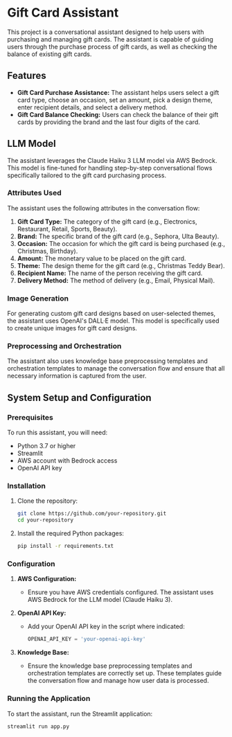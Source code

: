 # Gift Card Assistant

This project is a conversational assistant designed to help users with purchasing and managing gift cards. The assistant is capable of guiding users through the purchase process of gift cards, as well as checking the balance of existing gift cards.

## Features

- **Gift Card Purchase Assistance:** The assistant helps users select a gift card type, choose an occasion, set an amount, pick a design theme, enter recipient details, and select a delivery method.
- **Gift Card Balance Checking:** Users can check the balance of their gift cards by providing the brand and the last four digits of the card.

## LLM Model

The assistant leverages the Claude Haiku 3 LLM model via AWS Bedrock. This model is fine-tuned for handling step-by-step conversational flows specifically tailored to the gift card purchasing process.

### Attributes Used

The assistant uses the following attributes in the conversation flow:

1. **Gift Card Type:** The category of the gift card (e.g., Electronics, Restaurant, Retail, Sports, Beauty).
2. **Brand:** The specific brand of the gift card (e.g., Sephora, Ulta Beauty).
3. **Occasion:** The occasion for which the gift card is being purchased (e.g., Christmas, Birthday).
4. **Amount:** The monetary value to be placed on the gift card.
5. **Theme:** The design theme for the gift card (e.g., Christmas Teddy Bear).
6. **Recipient Name:** The name of the person receiving the gift card.
7. **Delivery Method:** The method of delivery (e.g., Email, Physical Mail).

### Image Generation

For generating custom gift card designs based on user-selected themes, the assistant uses OpenAI's DALL·E model. This model is specifically used to create unique images for gift card designs.

### Preprocessing and Orchestration

The assistant also uses knowledge base preprocessing templates and orchestration templates to manage the conversation flow and ensure that all necessary information is captured from the user.

## System Setup and Configuration

### Prerequisites

To run this assistant, you will need:

- Python 3.7 or higher
- Streamlit
- AWS account with Bedrock access
- OpenAI API key

### Installation

1. Clone the repository:
    ```bash
    git clone https://github.com/your-repository.git
    cd your-repository
    ```

2. Install the required Python packages:
    ```bash
    pip install -r requirements.txt
    ```

### Configuration

1. **AWS Configuration:**

   - Ensure you have AWS credentials configured. The assistant uses AWS Bedrock for the LLM model (Claude Haiku 3).

2. **OpenAI API Key:**

   - Add your OpenAI API key in the script where indicated:
     ```python
     OPENAI_API_KEY = 'your-openai-api-key'
     ```

3. **Knowledge Base:**

   - Ensure the knowledge base preprocessing templates and orchestration templates are correctly set up. These templates guide the conversation flow and manage how user data is processed.

### Running the Application

To start the assistant, run the Streamlit application:

```bash
streamlit run app.py
